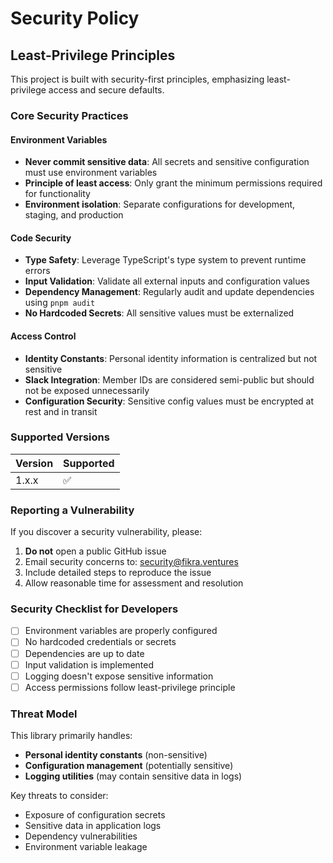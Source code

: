 # Security Policy

## Least-Privilege Principles

This project is built with security-first principles, emphasizing least-privilege access and secure defaults.

### Core Security Practices

#### Environment Variables
- **Never commit sensitive data**: All secrets and sensitive configuration must use environment variables
- **Principle of least access**: Only grant the minimum permissions required for functionality
- **Environment isolation**: Separate configurations for development, staging, and production

#### Code Security
- **Type Safety**: Leverage TypeScript's type system to prevent runtime errors
- **Input Validation**: Validate all external inputs and configuration values
- **Dependency Management**: Regularly audit and update dependencies using `pnpm audit`
- **No Hardcoded Secrets**: All sensitive values must be externalized

#### Access Control
- **Identity Constants**: Personal identity information is centralized but not sensitive
- **Slack Integration**: Member IDs are considered semi-public but should not be exposed unnecessarily
- **Configuration Security**: Sensitive config values must be encrypted at rest and in transit

### Supported Versions

| Version | Supported          |
| ------- | ------------------ |
| 1.x.x   | :white_check_mark: |

### Reporting a Vulnerability

If you discover a security vulnerability, please:

1. **Do not** open a public GitHub issue
2. Email security concerns to: security@fikra.ventures
3. Include detailed steps to reproduce the issue
4. Allow reasonable time for assessment and resolution

### Security Checklist for Developers

- [ ] Environment variables are properly configured
- [ ] No hardcoded credentials or secrets
- [ ] Dependencies are up to date
- [ ] Input validation is implemented
- [ ] Logging doesn't expose sensitive information
- [ ] Access permissions follow least-privilege principle

### Threat Model

This library primarily handles:
- **Personal identity constants** (non-sensitive)
- **Configuration management** (potentially sensitive)
- **Logging utilities** (may contain sensitive data in logs)

Key threats to consider:
- Exposure of configuration secrets
- Sensitive data in application logs
- Dependency vulnerabilities
- Environment variable leakage
